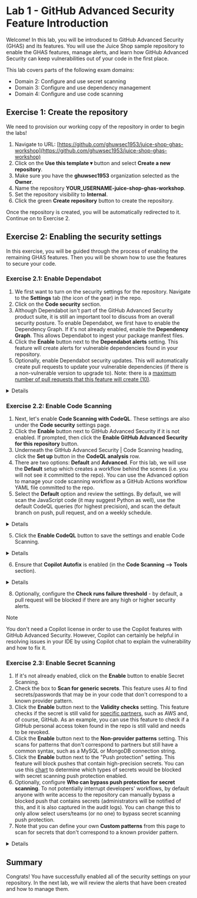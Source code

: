 # Lab 1 - GitHub Advanced Security Feature Introduction

Welcome! In this lab, you will be introduced to GitHub Advanced Security (GHAS) and its features. You will use the Juice Shop sample repository to enable the GHAS features, manage alerts, and learn how GitHub Advanced Security can keep vulnerabilities out of your code in the first place.

This lab covers parts of the following exam domains:

- Domain 2: Configure and use secret scanning
- Domain 3: Configure and use dependency management
- Domain 4: Configure and use code scanning

## Exercise 1: Create the repository

We need to provision our working copy of the repository in order to begin the labs!

1. Navigate to URL: [https://github.com/ghuwsec1953/juice-shop-ghas-workshop](https://github.com/ghuwsec1953/juice-shop-ghas-workshop) 
2. Click on the **Use this template ▾** button and select **Create a new repository**.
3. Make sure you have the **ghuwsec1953** organization selected as the **Owner**.
4. Name the repository **YOUR_USERNAME-juice-shop-ghas-workshop**.
5. Set the repository visibility to **Internal**.
6. Click the green **Create repository** button to create the repository.

Once the repository is created, you will be automatically redirected to it.  Continue on to Exercise 2.

## Exercise 2: Enabling the security settings

In this exercise, you will be guided through the process of enabling the remaining GHAS features. Then you will be shown how to use the features to secure your code.

### Exercise 2.1: Enable Dependabot

1. We first want to turn on the security settings for the repository. Navigate to the **Settings** tab (the icon of the gear) in the repo.
2. Click on the  **Code security** section.
3. Although Dependabot isn't part of the GitHub Advanced Security product suite, it is still an important tool to discuss from an overall security posture. To enable Dependabot, we first have to enable the Dependency Graph. If it's not already enabled, enable the **Dependency Graph**. This allows Dependabot to ingest your package manifest files.
4. Click the **Enable** button next to the **Dependabot alerts** setting. This feature will create alerts for vulnerable dependencies found in your repository.
5. Optionally, enable Dependabot security updates. This will automatically create pull requests to update your vulnerable dependencies (if there is a non-vulnerable version to upgrade to). Note: there is a [maximum number of pull requests that this feature will create (10)](https://docs.github.com/en/enterprise-cloud@latest/code-security/dependabot/working-with-dependabot/troubleshooting-dependabot-errors#dependabot-cannot-open-any-more-pull-requests).

<details>
  <img src="images/lab-1-1-1.png"/>
</details>

### Exercise 2.2: Enable Code Scanning

1. Next, let's enable **Code Scanning with CodeQL**. These settings are also under the **Code security** settings page.
2. Click the **Enable** button next to GitHub Advanced Security if it is not enabled. If prompted, then click the **Enable GitHub Advanced Security for this repository** button.
3. Underneath the GitHub Advanced Security | Code Scanning heading, click the **Set up** button in the **CodeQL analysis** row.
4. There are two options: **Default** and **Advanced**. For this lab, we will use the **Default** setup which creates a workflow behind the scenes (i.e. you will not see it committed to the repo). You can use the Advanced option to manage your code scanning workflow as a GitHub Actions workflow YAML file committed to the repo.
5. Select the **Default** option and review the settings. By default, we will scan the JavaScript code (it may suggest Python as well), use the default CodeQL queries (for highest precision), and scan the default branch on push, pull request, and on a weekly schedule.

<details>
  <img src="images/lab-1-2-1.png"/>
</details>
  
5. Click the **Enable CodeQL** button to save the settings and enable Code Scanning.

<details>
  <img src="images/lab-1-2-2.png"/>
</details>
  
6. Ensure that **Copilot Autofix** is enabled (in the **Code Scanning --> Tools** section).

<details>
  <img src="images/lab-1-2-3.png"/>
</details>

8. Optionally, configure the **Check runs failure threshold** - by default, a pull request will be blocked if there are any high or higher security alerts.

> [!NOTE]  
> You don't need a Copilot license in order to use the Copilot features with GitHub Advanced Security. However, Copilot can certainly be helpful in resolving issues in your IDE by using Copilot chat to explain the vulnerability and how to fix it.

### Exercise 2.3: Enable Secret Scanning

1. If it's not already enabled, click on the **Enable** button to enable Secret Scanning.
2. Check the box to **Scan for generic secrets**. This feature uses AI to find secrets/passwords that may be in your code that don't correspond to a known provider pattern.
3. Click the **Enable** button next to the **Validity checks** setting. This feature checks if the secret is still valid for [specific partners](https://docs.github.com/en/enterprise-cloud@latest/code-security/secret-scanning/introduction/supported-secret-scanning-patterns#high-confidence-patterns), such as AWS and, of course, GitHub. As an example, you can use this feature to check if a GitHub personal access token found in the repo is still valid and needs to be revoked.
4. Click the **Enable** button next to the **Non-provider patterns** setting. This scans for patterns that don't correspond to partners but still have a common syntax, such as a MySQL or MongoDB connection string.
5. Click the **Enable** button next to the "Push protection" setting. This feature will block pushes that contain high-precision secrets. You can use this [chart](https://docs.github.com/en/enterprise-cloud@latest/code-security/secret-scanning/introduction/supported-secret-scanning-patterns#supported-secrets) to determine which types of secrets would be blocked with secret scanning push protection enabled.
6. Optionally, configure **Who can bypass push protection for secret scanning**. To not potentially interrupt developers' workflows, by default anyone with write access to the repository can manually bypass a blocked push that contains secrets (administrators will be notified of this, and it is also captured in the audit logs). You can change this to only allow select users/teams (or no one) to bypass secret scanning push protection.
7. Note that you can define your own **Custom patterns** from this page to scan for secrets that don't correspond to a known provider pattern.

<details>
  <img src="images/lab-1-3-1.png"/>
</details>

## Summary

Congrats! You have successfully enabled all of the security settings on your repository. In the next lab, we will review the alerts that have been created and how to manage them.
